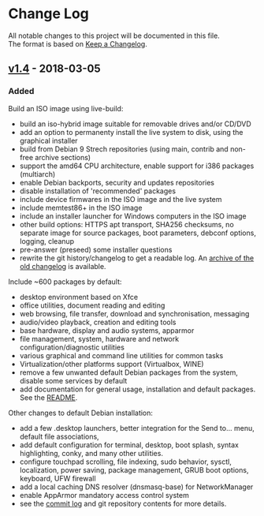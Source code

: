 # Change Log

All notable changes to this project will be documented in this file.  
The format is based on [Keep a Changelog](http://keepachangelog.com/).

## [v1.4](https://github.com/nodiscc/dbu/releases/tag/1.4) - 2018-03-05

### Added

Build an ISO image using live-build:
 - build an iso-hybrid image suitable for removable drives and/or CD/DVD
 - add an option to permanenty install the live system to disk, using the graphical installer
 - build from Debian 9 Strech repositories (using main, contrib and non-free archive sections)
 - support the amd64 CPU architecture, enable support for i386 packages (multiarch)
 - enable Debian backports, security and updates repositories
 - disable installation of 'recommended' packages
 - include device firmwares in the ISO image and the live system
 - include memtest86+ in the ISO image
 - include an installer launcher for Windows computers in the ISO image
 - other build options: HTTPS apt transport, SHA256 checksums, no separate image for source packages, boot parameters, debconf options, logging, cleanup
 - pre-answer (preseed) some installer questions
 - rewrite the git history/changelog to get a readable log. An [archive of the old changelog](https://github.com/dbu/blob/master/doc/changelog-archive.md) is available.

Include ~600 packages by default:
 - desktop environment based on Xfce
 - office utilities, document reading and editing
 - web browsing, file transfer, download and synchronisation, messaging
 - audio/video playback, creation and editing tools
 - base hardware, display and audio systems, apparmor
 - file management, system, hardware and network configuration/diagnostic utilities
 - various graphical and command line utilities for common tasks
 - Virtualization/other platforms support (Virtualbox, WINE)
 - remove a few unwanted default Debian packages from the system, disable some services by default
 - add documentation for general usage, installation and default packages. See the [README](https:/github.com/nodiscc/dbu/blob/master/README.md).

Other changes to default Debian installation:
 - add a few .desktop launchers, better integration for the Send to... menu, default file associations, 
 - add default configuration for terminal, desktop, boot splash, syntax highlighting, conky, and many other utilities.
 - configure touchpad scrolling, file indexing, sudo behavior, sysctl, localization, power saving, package management, GRUB boot options, keyboard, UFW firewall
 - add a local caching DNS resolver (dnsmasq-base) for NetworkManager
 - enable AppArmor mandatory access control system
 - see the [commit log](https://github.com/nodiscc/dbu/commits) and git repository contents for more details.

<!--
### Changed
### Removed
### Fixed
### Security
### Deprecated
-->
